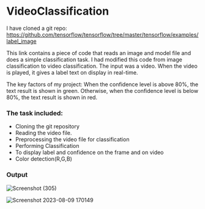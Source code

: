 # VideoClassification

I have cloned a git repo: https://github.com/tensorflow/tensorflow/tree/master/tensorflow/examples/label_image 

This link contains a piece of code that reads an image and model file and does a simple classification task. 
I had modified this code from image classification to video classification. The input was a video. When the video is played, it gives a label text on display in real-time.

The key factors of my project:
When the confidence level is above 80%, the text result is shown in green.
Otherwise, when the confidence level is below 80%, the text result is shown in red.

### The task included:

 - Cloning the git repository
 - Reading the video file.
 - Preprocessing the video file for classification
 - Performing Classification
 - To display label and confidence on the frame and on video
 - Color detection(R,G,B)

### Output

![Screenshot (305)](https://github.com/Kavya-0124/VideoClassification/assets/81321487/6031bcc2-8a6f-478e-9cd2-f0a48d744983)


![Screenshot 2023-08-09 170149](https://github.com/Kavya-0124/VideoClassification/assets/81321487/1b04cef0-9e62-4a7e-b693-6820d7191155)
